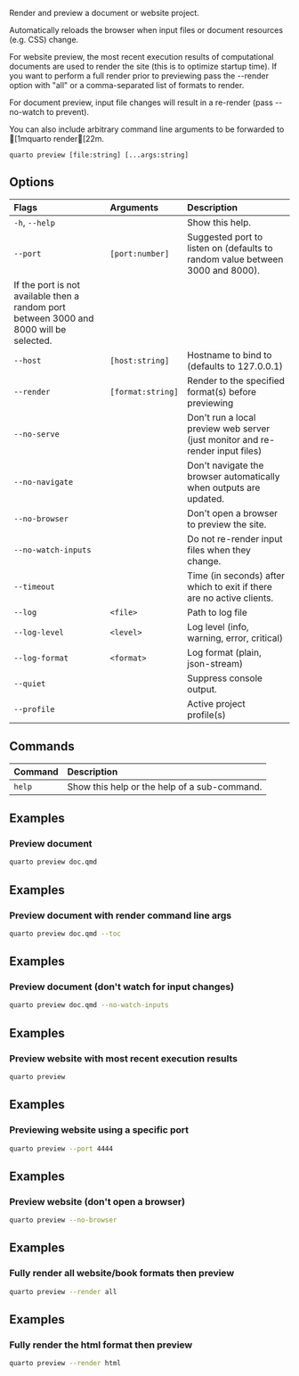 Render and preview a document or website project.

Automatically reloads the browser when input files or document resources (e.g. CSS) change.

For website preview, the most recent execution results of computational documents are used to render
the site (this is to optimize startup time). If you want to perform a full render prior to
previewing pass the --render option with "all" or a comma-separated list of formats to render.

For document preview, input file changes will result in a re-render (pass --no-watch to prevent).

You can also include arbitrary command line arguments to be forwarded to [1mquarto render[22m.

``` {.bash}
quarto preview [file:string] [...args:string]
```


## Options

|Flags               |Arguments         |Description                                                                                                                                                          |
|:-------------------|:-----------------|:--------------------------------------------------------------------------------------------------------------------------------------------------------------------|
|`-h`, `--help`      |                  |Show this help.                                                                                                                                                      |
|`--port`            |`[port:number]`   |Suggested port to listen on (defaults to random value between 3000 and 8000).
If the port is not available then a random port between 3000 and 8000 will be selected. |
|`--host`            |`[host:string]`   |Hostname to bind to (defaults to 127.0.0.1)                                                                                                                          |
|`--render`          |`[format:string]` |Render to the specified format(s) before previewing                                                                                                                  |
|`--no-serve`        |                  |Don't run a local preview web server (just monitor and re-render input files)                                                                                        |
|`--no-navigate`     |                  |Don't navigate the browser automatically when outputs are updated.                                                                                                   |
|`--no-browser`      |                  |Don't open a browser to preview the site.                                                                                                                            |
|`--no-watch-inputs` |                  |Do not re-render input files when they change.                                                                                                                       |
|`--timeout`         |                  |Time (in seconds) after which to exit if there are no active clients.                                                                                                |
|`--log`             |`<file>`          |Path to log file                                                                                                                                                     |
|`--log-level`       |`<level>`         |Log level (info, warning, error, critical)                                                                                                                           |
|`--log-format`      |`<format>`        |Log format (plain, json-stream)                                                                                                                                      |
|`--quiet`           |                  |Suppress console output.                                                                                                                                             |
|`--profile`         |                  |Active project profile(s)                                                                                                                                            |
## Commands

|Command |Description                                  |
|:-------|:--------------------------------------------|
|`help`  |Show this help or the help of a sub-command. |


## Examples
### Preview document

``` {.bash filename='Terminal'}
quarto preview doc.qmd
```
## Examples
### Preview document with render command line args

``` {.bash filename='Terminal'}
quarto preview doc.qmd --toc
```
## Examples
### Preview document (don't watch for input changes)

``` {.bash filename='Terminal'}
quarto preview doc.qmd --no-watch-inputs
```
## Examples
### Preview website with most recent execution results

``` {.bash filename='Terminal'}
quarto preview
```
## Examples
### Previewing website using a specific port

``` {.bash filename='Terminal'}
quarto preview --port 4444
```
## Examples
### Preview website (don't open a browser)

``` {.bash filename='Terminal'}
quarto preview --no-browser
```
## Examples
### Fully render all website/book formats then preview

``` {.bash filename='Terminal'}
quarto preview --render all
```
## Examples
### Fully render the html format then preview

``` {.bash filename='Terminal'}
quarto preview --render html
```

